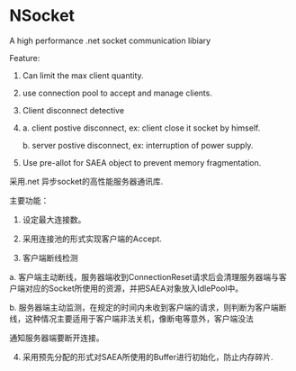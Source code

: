 NSocket
=======

A high performance .net socket communication libiary

Feature:

1. Can limit the max client quantity.

2. use connection pool to accept and manage clients.

3. Client disconnect detective

4. 
	a. client postive disconnect, ex: client close it socket by himself.

	b. server postive disconnect, ex: interruption of power supply.
	
4. Use pre-allot for SAEA object to prevent memory fragmentation.


采用.net 异步socket的高性能服务器通讯库.


主要功能：
1. 设定最大连接数。

2. 采用连接池的形式实现客户端的Accept.

3. 客户端断线检测
	
a. 客户端主动断线，服务器端收到ConnectionReset请求后会清理服务器端与客户端对应的Socket所使用的资源，并把SAEA对象放入IdlePool中。
	
b. 服务器端主动监测，在规定的时间内未收到客户端的请求，则判断为客户端断线，这种情况主要适用于客户端非法关机，像断电等意外，客户端没法

通知服务器端要断开连接。

4. 采用预先分配的形式对SAEA所使用的Buffer进行初始化，防止内存碎片.
